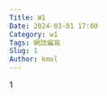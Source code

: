```yaml
---
Title: W1
Date: 2024-03-01 17:00
Category: w1
Tags: 網誌編寫
Slug: 1
Author: kmol
---
```




<!-- PELICAN_END_SUMMARY -->
1